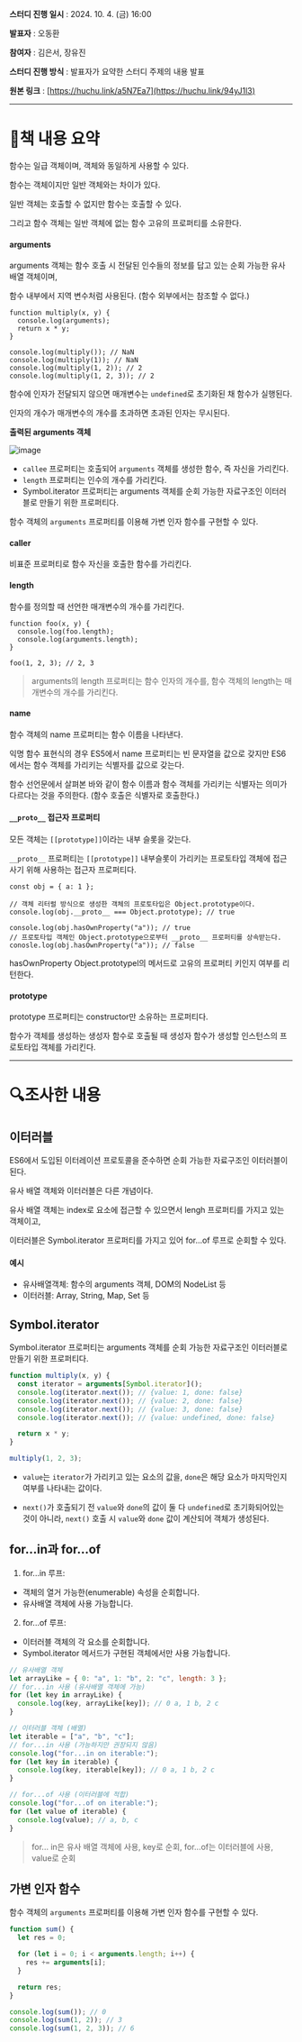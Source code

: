 **스터디 진행 일시** : 2024. 10. 4. (금) 16:00

**발표자** : 오동환

**참여자** : 김은서, 장유진

**스터디 진행 방식** : 발표자가 요약한 스터디 주제의 내용 발표

**원본 링크** : [https://huchu.link/a5N7Ea7](https://huchu.link/94yJ1l3)

---

# 📖책 내용 요약

함수는 일급 객체이며, 객체와 동일하게 사용할 수 있다.

함수는 객체이지만 일반 객체와는 차이가 있다.

일반 객체는 호출할 수 없지만 함수는 호출할 수 있다.

그리고 함수 객체는 일반 객체에 없는 함수 고유의 프로퍼티를 소유한다.

#### arguments

arguments 객체는 함수 호출 시 전달된 인수들의 정보를 답고 있는 순회 가능한 유사 배열 객체이며,

함수 내부에서 지역 변수처럼 사용된다. (함수 외부에서는 참조할 수 없다.)

```
function multiply(x, y) {
  console.log(arguments);
  return x * y;
}

console.log(multiply()); // NaN
console.log(multiply(1)); // NaN
console.log(multiply(1, 2)); // 2
console.log(multiply(1, 2, 3)); // 2
```

함수에 인자가 전달되지 않으면 매개변수는 `undefined`로 초기화된 채 함수가 실행된다.

인자의 개수가 매개변수의 개수를 초과하면 초과된 인자는 무시된다.

**출력된 arguments 객체**

![image](https://github.com/user-attachments/assets/4cd46326-eb65-41bc-a593-ab5688948cd3)

- `callee` 프로퍼티는 호출되어 `arguments` 객체를 생성한 함수, 즉 자신을 가리킨다.
- `length` 프로퍼티는 인수의 개수를 가리킨다.
- Symbol.iterator 프로퍼티는 arguments 객체를 순회 가능한 자료구조인 이터러블로 만들기 위한 프로퍼티다.

함수 객체의 `arguments` 프로퍼티를 이용해 가변 인자 함수를 구현할 수 있다.

#### caller

비표준 프로퍼티로 함수 자신을 호출한 함수를 가리킨다.

#### length

함수를 정의할 때 선언한 매개변수의 개수를 가리킨다.

```
function foo(x, y) {
  console.log(foo.length);
  console.log(arguments.length);
}

foo(1, 2, 3); // 2, 3
```

> arguments의 length 프로퍼티는 함수 인자의 개수를, 함수 객체의 length는 매개변수의 개수를 가리킨다.

#### name

함수 객체의 name 프로퍼티는 함수 이름을 나타낸다.

익명 함수 표현식의 경우 ES5에서 name 프로퍼티는 빈 문자열을 값으로 갖지만 ES6에서는 함수 객체를 가리키는 식별자를 값으로 갖는다.

함수 선언문에서 살펴본 바와 같이 함수 이름과 함수 객체를 가리키는 식별자는 의미가 다르다는 것을 주의한다. (함수 호출은 식별자로 호출한다.)

#### `__proto__` 접근자 프로퍼티

모든 객체는 `[[prototype]]`이라는 내부 슬롯을 갖는다.

`__proto__` 프로퍼티는 `[[prototype]]` 내부슬롯이 가리키는 프로토타입 객체에 접근사기 위해 사용하는 접근자 프로퍼티다.

```
const obj = { a: 1 };

// 객체 리터럴 방식으로 생성한 객체의 프로토타입은 Object.prototype이다.
console.log(obj.__proto__ === Object.prototype); // true

console.log(obj.hasOwnProperty("a")); // true
// 프로토타입 객체인 Object.prototype으로부터 __proto__ 프로퍼티를 상속받는다.
conosle.log(obj.hasOwnProperty("a")); // false
```

hasOwnProperty Object.prototypel의 메서드로 고유의 프로퍼티 키인지 여부를 리턴한다.

#### prototype

prototype 프로퍼티는 constructor만 소유하는 프로퍼티다.

함수가 객체를 생성하는 생성자 함수로 호출될 때 생성자 함수가 생성할 인스턴스의 프로토타입 객체를 가리킨다.

---

# 🔍조사한 내용

## 이터러블

ES6에서 도입된 이터레이션 프로토콜을 준수하면 순회 가능한 자료구조인 이터러블이 된다.

유사 배열 객체와 이터러블은 다른 개념이다.

유사 배열 객체는 index로 요소에 접근할 수 있으면서 lengh 프로퍼티를 가지고 있는 객체이고,

이터러블은 Symbol.iterator 프로퍼티를 가지고 있어 for...of 루프로 순회할 수 있다.

#### 예시

- 유사배열객체: 함수의 arguments 객체, DOM의 NodeList 등
- 이터러블: Array, String, Map, Set 등

## Symbol.iterator

Symbol.iterator 프로퍼티는 arguments 객체를 순회 가능한 자료구조인 이터러블로 만들기 위한 프로퍼티다.

```js
function multiply(x, y) {
  const iterator = arguments[Symbol.iterator]();
  console.log(iterator.next()); // {value: 1, done: false}
  console.log(iterator.next()); // {value: 2, done: false}
  console.log(iterator.next()); // {value: 3, done: false}
  console.log(iterator.next()); // {value: undefined, done: false}

  return x * y;
}

multiply(1, 2, 3);
```

- `value`는 `iterator`가 가리키고 있는 요소의 값을, `done`은 해당 요소가 마지막인지 여부를 나타내는 값이다.

- `next()`가 호출되기 전 `value`와 `done`의 값이 둘 다 `undefined`로 초기화되어있는 것이 아니라, `next()` 호출 시 `value`와 `done` 값이 계산되어 객체가 생성된다.

## for...in과 for...of

1. for...in 루프:

- 객체의 열거 가능한(enumerable) 속성을 순회합니다.
- 유사배열 객체에 사용 가능합니다.

2. for...of 루프:

- 이터러블 객체의 각 요소를 순회합니다.
- Symbol.iterator 메서드가 구현된 객체에서만 사용 가능합니다.

```js
// 유사배열 객체
let arrayLike = { 0: "a", 1: "b", 2: "c", length: 3 };
// for...in 사용 (유사배열 객체에 가능)
for (let key in arrayLike) {
  console.log(key, arrayLike[key]); // 0 a, 1 b, 2 c
}

// 이터러블 객체 (배열)
let iterable = ["a", "b", "c"];
// for...in 사용 (가능하지만 권장되지 않음)
console.log("for...in on iterable:");
for (let key in iterable) {
  console.log(key, iterable[key]); // 0 a, 1 b, 2 c
}

// for...of 사용 (이터러블에 적합)
console.log("for...of on iterable:");
for (let value of iterable) {
  console.log(value); // a, b, c
}
```

> for... in은 유사 배열 객체에 사용, key로 순회, for...of는 이터러블에 사용, value로 순회

## 가변 인자 함수

함수 객체의 `arguments` 프로퍼티를 이용해 가변 인자 함수를 구현할 수 있다.

```js
function sum() {
  let res = 0;

  for (let i = 0; i < arguments.length; i++) {
    res += arguments[i];
  }

  return res;
}

console.log(sum()); // 0
console.log(sum(1, 2)); // 3
console.log(sum(1, 2, 3)); // 6
```
